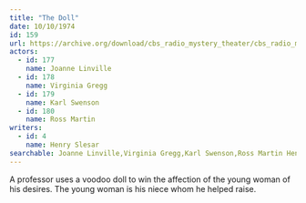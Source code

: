 ```yaml
---
title: "The Doll"
date: 10/10/1974
id: 159
url: https://archive.org/download/cbs_radio_mystery_theater/cbs_radio_mystery_theater-0151-0200.zip/cbs_radio_mystery_theater-0151-0200%2Fcbsrmt_0159_the_doll.mp3
actors:  
  - id: 177
    name: Joanne Linville  
  - id: 178
    name: Virginia Gregg  
  - id: 179
    name: Karl Swenson  
  - id: 180
    name: Ross Martin
writers:  
  - id: 4
    name: Henry Slesar
searchable: Joanne Linville,Virginia Gregg,Karl Swenson,Ross Martin Henry Slesar
---
```

A professor uses a voodoo doll to win the affection of the young woman of his desires. The young woman is his niece whom he helped raise.
